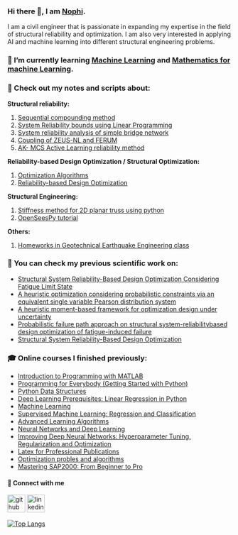 ### Hi there 👋, I am [Nophi](https://www.linkedin.com/in/nophi-biton/).
I am a civil engineer that is passionate in expanding my expertise in the field of structural reliability and optimization. I am also very interested in applying AI and machine learning into different structural engineering problems.


### 🌱 I’m currently learning [Machine Learning](https://www.coursera.org/learn/machine-learning/home/info) and [Mathematics for machine Learning](https://www.coursera.org/learn/linear-algebra-machine-learning/home/info). 

### 👀 Check out my notes and scripts about:

**Structural reliability:**
1. [Sequential compounding method](https://github.com/nophibiton/Struct_Reliability/tree/main/SCM)
2. [System Reliability bounds using Linear Programming](https://github.com/nophibiton/Struct_Reliability/tree/main/system-reliability-using-LP)
3. [System reliability analysis of simple bridge network](https://github.com/nophibiton/a-simple-bridge-network-example)
4. [Coupling of ZEUS-NL and FERUM](https://github.com/nophibiton/ZEUS-NL-and-FERUM-coupling)
5. [AK- MCS Active Learning reliability method](https://github.com/nophibiton/Struct_Reliability/tree/main/AK_MCS)

**Reliability-based Design Optimization / Structural Optimization:**
1. [Optimization Algorithms](https://github.com/nophibiton/optimization-algorithms/tree/main)
2. [Reliability-based Design Optimization](https://github.com/nophibiton/RBDO-Matlab-Double-Loop.git)

**Structural Engineering:**
1. [Stiffness method for 2D planar truss using python](https://github.com/nophibiton/Truss-Analysis-Ten-Bar-Truss/tree/main)
2. [OpenSeesPy tutorial](https://github.com/nophibiton/openseespy-tutorials/tree/main)
   
**Others:**
1. [Homeworks in Geotechnical Earthquake Engineering class](https://github.com/nophibiton/geotechnical-earthquake-engg)


### 📝 You can check my previous scientific work on:
- [Structural System Reliability-Based Design Optimization Considering Fatigue Limit State](https://www.techno-press.org/content/?page=article&journal=sss&volume=33&num=3&ordernum=1)
- [A heuristic optimization considering probabilistic constraints via an equivalent single variable Pearson distribution system](https://doi.org/10.1016/j.asoc.2019.03.021)
- [A heuristic moment-based framework for optimization design under uncertainty](https://doi.org/10.1007/s00366-019-00759-4)
- [Probabilistic failure path approach on structural system-reliabilitybased design optimization of fatigue-induced failure](http://www.tara.tcd.ie/bitstream/handle/2262/103435/submission_358.pdf?sequence=1)
- [Structural System Reliability-Based Design Optimization](http://www.i-asem.org/publication_conf/asem23/4.SS/1.MS/[0109].pdf)

### :mortar_board: Online courses I finished previously:
- [Introduction to Programming with MATLAB](https://coursera.org/share/8d0c99e4ccdb938b4bedaa2b8358a97b)
- [Programming for Everybody (Getting Started with Python)](https://coursera.org/share/50a467079495825ea0e3225e74cf3b34)
- [Python Data Structures](https://coursera.org/share/e3e968b333cb1c9e3b76e56591e81b5d)
- [Deep Learning Prerequisites: Linear Regression in Python](https://www.udemy.com/certificate/UC-5582e073-bac0-4006-925e-461f35baab8f/)
- [Machine Learning](https://coursera.org/share/44522c5899e3541c52f460e8a39642e2)
- [Supervised Machine Learning: Regression and Classification](https://coursera.org/share/98ebb0aa4585e60ed57d8cc7eaaa54f5)
- [Advanced Learning Algorithms](https://coursera.org/share/7f040234294485e04d8a3618fbba8cf1)
- [Neural Networks and Deep Learning](https://coursera.org/share/207203c152aa3983b44cc5b9da413b5b)
- [Improving Deep Neural Networks: Hyperparameter Tuning, Regularization and Optimization](https://coursera.org/share/245366a0d3e74c428d8a3629e0c72e2d)
- [Latex for Professional Publications](https://www.udemy.com/certificate/UC-a8ffe252-109f-4778-a77f-edbfebdf9469/)
- [Optimization probles and algorithms](https://www.udemy.com/certificate/UC-ea728e66-cb96-4522-aa66-e5567ee784a7/)
- [Mastering SAP2000: From Beginner to Pro](https://www.udemy.com/certificate/UC-01e89666-de1d-466b-9714-5b8ab49f1138/)

#### 🔗 Connect with me
[<img src='https://cdn.jsdelivr.net/npm/simple-icons@3.0.1/icons/github.svg' alt='github' height='40'>](https://github.com/nophibiton)  [<img src='https://cdn.jsdelivr.net/npm/simple-icons@3.0.1/icons/linkedin.svg' alt='linkedin' height='40'>](https://www.linkedin.com/in/nophi-biton/)  

[![Top Langs](https://github-readme-stats.vercel.app/api/top-langs/?username=nophibiton)](https://github.com/anuraghazra/github-readme-stats)

